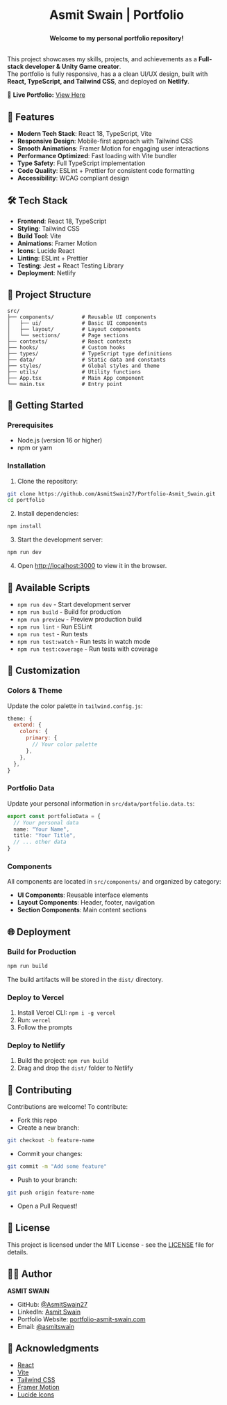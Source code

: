 # <p align="center">Asmit Swain | Portfolio</p>

**<p align="center">Welcome to my personal portfolio repository!</p>**  
This project showcases my skills, projects, and achievements as a **Full-stack developer & Unity Game creator**.  
The portfolio is fully responsive, has a a clean UI/UX design, built with **React, TypeScript, and Tailwind CSS**, and deployed on **Netlify**.

🔗 **Live Portfolio:** [View Here](https://portfolio-asmit-swain.netlify.app/)

## 🚀 Features

- **Modern Tech Stack**: React 18, TypeScript, Vite
- **Responsive Design**: Mobile-first approach with Tailwind CSS
- **Smooth Animations**: Framer Motion for engaging user interactions
- **Performance Optimized**: Fast loading with Vite bundler
- **Type Safety**: Full TypeScript implementation
- **Code Quality**: ESLint + Prettier for consistent code formatting
- **Accessibility**: WCAG compliant design

## 🛠️ Tech Stack

- **Frontend**: React 18, TypeScript
- **Styling**: Tailwind CSS
- **Build Tool**: Vite
- **Animations**: Framer Motion
- **Icons**: Lucide React
- **Linting**: ESLint + Prettier
- **Testing**: Jest + React Testing Library
- **Deployment**: Netlify

## 📁 Project Structure

```
src/
├── components/         # Reusable UI components
│   ├── ui/             # Basic UI components
│   ├── layout/         # Layout components
│   └── sections/       # Page sections
├── contexts/           # React contexts
├── hooks/              # Custom hooks
├── types/              # TypeScript type definitions
├── data/               # Static data and constants
├── styles/             # Global styles and theme
├── utils/              # Utility functions
├── App.tsx             # Main App component
└── main.tsx            # Entry point
```

## 🚦 Getting Started

### Prerequisites

- Node.js (version 16 or higher)
- npm or yarn

### Installation

1. Clone the repository:
```bash
git clone https://github.com/AsmitSwain27/Portfolio-Asmit_Swain.git
cd portfolio
```

2. Install dependencies:
```bash
npm install
```

3. Start the development server:
```bash
npm run dev
```

4. Open [http://localhost:3000](http://localhost:3000) to view it in the browser.

## 📜 Available Scripts

- `npm run dev` - Start development server
- `npm run build` - Build for production
- `npm run preview` - Preview production build
- `npm run lint` - Run ESLint
- `npm run test` - Run tests
- `npm run test:watch` - Run tests in watch mode
- `npm run test:coverage` - Run tests with coverage

## 🎨 Customization

### Colors & Theme

Update the color palette in `tailwind.config.js`:

```javascript
theme: {
  extend: {
    colors: {
      primary: {
        // Your color palette
      },
    },
  },
}
```

### Portfolio Data

Update your personal information in `src/data/portfolio.data.ts`:

```typescript
export const portfolioData = {
  // Your personal data
  name: "Your Name",
  title: "Your Title",
  // ... other data
}
```

### Components

All components are located in `src/components/` and organized by category:
- **UI Components**: Reusable interface elements
- **Layout Components**: Header, footer, navigation
- **Section Components**: Main content sections

## 🌐 Deployment

### Build for Production

```bash
npm run build
```

The build artifacts will be stored in the `dist/` directory.

### Deploy to Vercel

1. Install Vercel CLI: `npm i -g vercel`
2. Run: `vercel`
3. Follow the prompts

### Deploy to Netlify

1. Build the project: `npm run build`
2. Drag and drop the `dist/` folder to Netlify

## 🤝 Contributing

Contributions are welcome! To contribute:

- Fork this repo
- Create a new branch:
```bash
git checkout -b feature-name
``` 
- Commit your changes:
```bash
git commit -m "Add some feature"
```
- Push to your branch:
```bash
git push origin feature-name
```
- Open a Pull Request!

## 📝 License

This project is licensed under the MIT License - see the [LICENSE](LICENSE) file for details.

## 👨‍💻 Author

**ASMIT SWAIN**
- GitHub: [@AsmitSwain27](https://github.com/AsmitSwain27)
- LinkedIn: [Asmit Swain](https://linkedin.com/in/asmit-swain27a15/)
- Portfolio Website: [portfolio-asmit-swain.com](https://portfolio-asmit-swain.netlify.app/)
- Email: [@asmitswain](swain.asmit2006@gmail.com)  

## 🙏 Acknowledgments

- [React](https://reactjs.org/)
- [Vite](https://vitejs.dev/)
- [Tailwind CSS](https://tailwindcss.com/)
- [Framer Motion](https://www.framer.com/motion/)
- [Lucide Icons](https://lucide.dev/)
